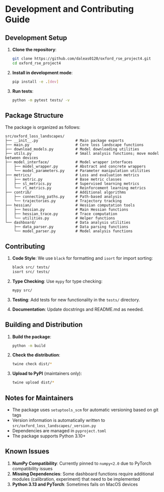 # Development and Contributing Guide

## Development Setup

1. **Clone the repository**:

   ```bash
   git clone https://github.com/daleas0120/oxford_rse_project4.git
   cd oxford_rse_project4
   ```

2. **Install in development mode**:

   ```bash
   pip install -e .[dev]
   ```

3. **Run tests**:

   ```bash
   python -m pytest tests/ -v
   ```

## Package Structure

The package is organized as follows:

```
src/oxford_loss_landscapes/
├── __init__.py                 # Main package exports
├── main.py                     # Core loss landscape functions
├── download_models.py          # Model downloading utilities  
├── utils.py                    # Small analysis functions; move model between devices 
├── model_interface/            # Model wrapper interfaces
│   ├── model_wrapper.py        # Abstract and concrete wrappers
│   └── model_parameters.py     # Parameter manipulation utilities
├── metrics/                    # Loss and evaluation metrics
│   ├── metric.py               # Base metric classes
│   ├── sl_metrics.py           # Supervised learning metrics
│   └── rl_metrics.py           # Reinforcement learning metrics
├── contrib/                    # Additional algorithms
│   ├── connecting_paths.py     # Path-based analysis
│   └── trajectories.py         # Trajectory tracking
├── hessian/                    # Hessian computation tools
│   ├── hessian.py              # Main Hessian functions
│   ├── hessian_trace.py        # Trace computation
│   └── utilities.py            # Helper functions
└── dashboard/                  # Data analysis utilities
    ├── data_parser.py          # Data parsing functions
    └── model_parser.py         # Model analysis functions
```

## Contributing

1. **Code Style**: We use `black` for formatting and `isort` for import sorting:

   ```bash
   black src/ tests/
   isort src/ tests/
   ```

2. **Type Checking**: Use `mypy` for type checking:

   ```bash
   mypy src/
   ```

3. **Testing**: Add tests for new functionality in the `tests/` directory.

4. **Documentation**: Update docstrings and README.md as needed.

## Building and Distribution

1. **Build the package**:

   ```bash
   python -m build
   ```

2. **Check the distribution**:

   ```bash
   twine check dist/*
   ```

3. **Upload to PyPI** (maintainers only):

   ```bash
   twine upload dist/*
   ```

## Notes for Maintainers

- The package uses `setuptools_scm` for automatic versioning based on git tags
- Version information is automatically written to `src/oxford_loss_landscapes/_version.py`
- Dependencies are managed in `pyproject.toml`
- The package supports Python 3.10+

## Known Issues

1. **NumPy Compatibility**: Currently pinned to `numpy<2.0` due to PyTorch compatibility issues
2. **Missing Dependencies**: Some dashboard functions require additional modules (calibration, experiment) that need to be implemented
3. **Python 3.13 and PyTorch**: Sometimes fails on MacOS devices
